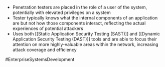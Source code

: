 - Penetration testers are placed in the role of a user of the system, potentially with elevated privileges on a system
- Tester typically knows what the internal components of an application are but not how those components interact, reflecting the actual experiences of potential attackers
- Uses both [[Static Application Security Testing (SAST)]] and [[Dynamic Application Security Testing (DAST)]] tools and are able to focus their attention on more highly-valuable areas within the network, increasing attack coverage and efficiency

#EnterpriseSystemsDevelopment 
